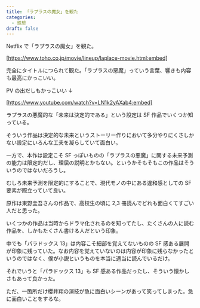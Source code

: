 ```yaml
---
title: 「ラプラスの魔女」を観た
categories:
  - 感想
draft: false
---
```


Netflix で「ラプラスの魔女」を観た。

<!-- more -->

[https://www.toho.co.jp/movie/lineup/laplace-movie.html:embed]

完全にタイトルにつられて観た。「ラプラスの悪魔」っていう言葉、響きも内容も最高にかっこいい。

PV の出だしもかっこいい ↓

[https://www.youtube.com/watch?v=LN1k2yAXab4:embed]

ラプラスの悪魔的な「未来は決定的である」という設定は SF 作品でいくつか知っている。

そういう作品は決定的な未来というストーリー作りにおいて多分やりにくさしかない設定にいろんな工夫を凝らしていて面白い。

一方で、本作は設定こそ SF っぽいものの「ラプラスの悪魔」に関する未来予測の能力は限定的だし、理屈の説明とかもない。というかそもそもこの作品はそういうのではないだろうし。

むしろ未来予測を限定的にすることで、現代モノの中にある違和感としての SF 要素が際立っていて良い。

原作は東野圭吾さんの作品で、高校生の頃に 2,3 冊読んでどれも面白くてすごい人だと思った。

いくつかの作品は当時からドラマ化されるのを知ってたし、たくさんの人に読む作品を、しかもたくさん書ける人だという印象。

中でも「パラドックス 13」は内容こそ細部を覚えてないものの SF 感ある展開が印象に残っていた。なお内容を覚えていないのは内容が印象に残らなかったというのではなく、僕が小説というものを本当に適当に読んでいるだけ。

それでいうと「パラドックス 13」も SF 感ある作品だったし、そういう懐かしさもあって良かった。

ただ、一箇所だけ櫻井翔の演技が急に面白いシーンがあって笑ってしまった。急に面白いことをするな。
